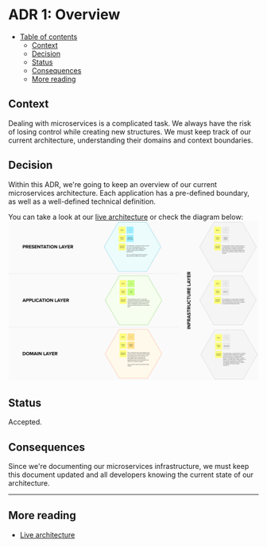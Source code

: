 # ADR 1: Overview

* [Table of contents](#)
  * [Context](#context)
  * [Decision](#decision)
  * [Status](#status)
  * [Consequences](#consequences)
  * [More reading](#more-reading)

## Context

Dealing with microservices is a complicated task. We always have the risk of losing control while creating new structures. We must keep track of our current architecture, understanding their domains and context boundaries.

## Decision

Within this ADR, we're going to keep an overview of our current microservices architecture. Each application has a pre-defined boundary, as well as a well-defined technical definition.

You can take a look at our [live architecture](https://app.mural.co/t/d4c6342/m/d4c6342/1602612797113/5836de51b220fa5ebc8cefd7ad0f161125610524) or check the diagram below:
![Diagram showing our microservices architecture](assets/001-overview/diagram.png)

## Status

Accepted.

## Consequences

Since we're documenting our microservices infrastructure, we must keep this document updated and all developers knowing the current state of our architecture.

---

## More reading

* [Live architecture](https://app.mural.co/t/d4c6342/m/d4c6342/1602612797113/5836de51b220fa5ebc8cefd7ad0f161125610524)
